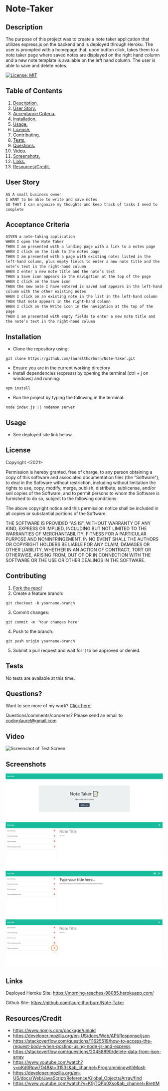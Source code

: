 # Note-Taker

<a name="descsection"></a>
## Description
The purpose of this project was to create a note taker application that utilizes express.js on the backend and is deployed through Heroku.  The user is prompted with a homepage that, upon button click, takes them to a note taker page where saved notes are displayed on the right hand column and a new note template is available on the left hand column. The user is able to save and delete notes.

[![License: MIT](https://img.shields.io/badge/License-MIT-yellow.svg)](https://opensource.org/licenses/MIT)


## Table of Contents
1. [ Description. ](#descsection)
2. [ User Story. ](#usersection)
3. [ Acceptance Criteria. ](#acceptancesection)
4. [ Installation. ](#installsection)
5. [ Usage. ](#usagesection)
6. [ License. ](#licensesection)
7. [ Contributing. ](#contribsection)
8. [ Tests. ](#testsection)
9. [ Questions. ](#questionssection)
10. [ Video. ](#videosection)
11. [ Screenshots. ](#picsection)
12. [ Links. ](#linksection)
13. [ Resources/Credit. ](#creditsection)

<a name="usersection"></a>
## User Story
```
AS A small business owner
I WANT to be able to write and save notes
SO THAT I can organize my thoughts and keep track of tasks I need to complete
```

<a name="acceptancesection"></a>
## Acceptance Criteria
```
GIVEN a note-taking application
WHEN I open the Note Taker
THEN I am presented with a landing page with a link to a notes page
WHEN I click on the link to the notes page
THEN I am presented with a page with existing notes listed in the left-hand column, plus empty fields to enter a new note title and the note’s text in the right-hand column
WHEN I enter a new note title and the note’s text
THEN a Save icon appears in the navigation at the top of the page
WHEN I click on the Save icon
THEN the new note I have entered is saved and appears in the left-hand column with the other existing notes
WHEN I click on an existing note in the list in the left-hand column
THEN that note appears in the right-hand column
WHEN I click on the Write icon in the navigation at the top of the page
THEN I am presented with empty fields to enter a new note title and the note’s text in the right-hand column

```

<a name="installsection"></a>
## Installation
* Clone the repository using:
```
git clone https://github.com/laurelthorburn/Note-Taker.git
```
* Ensure you are in the current working directory
* Install dependencies (express) by opening the terminal (ctrl + j on windows) and running:
```
npm install
```
* Run the project by typing the following in the terminal:
```
node index.js || nodemon server
```


<a name="usagesection"></a>
## Usage
*  See deployed site link below.

<a name="licensesection"></a>
## License
Copyright <2021>

Permission is hereby granted, free of charge, to any person obtaining a copy of this software and associated documentation files (the "Software"), to deal in the Software without restriction, including without limitation the rights to use, copy, modify, merge, publish, distribute, sublicense, and/or sell copies of the Software, and to permit persons to whom the Software is furnished to do so, subject to the following conditions:

The above copyright notice and this permission notice shall be included in all copies or substantial portions of the Software.

THE SOFTWARE IS PROVIDED "AS IS", WITHOUT WARRANTY OF ANY KIND, EXPRESS OR IMPLIED, INCLUDING BUT NOT LIMITED TO THE WARRANTIES OF MERCHANTABILITY, FITNESS FOR A PARTICULAR PURPOSE AND NONINFRINGEMENT. IN NO EVENT SHALL THE AUTHORS OR COPYRIGHT HOLDERS BE LIABLE FOR ANY CLAIM, DAMAGES OR OTHER LIABILITY, WHETHER IN AN ACTION OF CONTRACT, TORT OR OTHERWISE, ARISING FROM, OUT OF OR IN CONNECTION WITH THE SOFTWARE OR THE USE OR OTHER DEALINGS IN THE SOFTWARE.

  <a name="contribsection"></a>
## Contributing
  
1. [Fork the repo!](https://docs.github.com/en/get-started/quickstart/fork-a-repo)
2. Create a feature branch:
```
git checkout -b yourname-branch
```
3. Commit changes:
```
git commit -m 'Your changes here'
```
4. Push to the branch:
```
git push origin yourname-branch
```
5. Submit a pull request and wait for it to be approved or denied.

  <a name="testsection"></a>
## Tests
  No tests are available at this time.

  <a name="questionssection"></a>
## Questions?
  Want to see more of my work? [Click here!](https://github.com/laurelthorburn)

  Questions/comments/concerns? Please send an email to codinglaurel@gmail.com
  
  <a name="videosection"></a>
## Video
   ![Screenshot of Test Screen](./public/assets/media/videosample.gif)

  <a name="picsection"></a>
  ## Screenshots
  ![Screenshot of Home Page](./public/assets/media/screenshot1.png)
  ![Screenshot of Blank Note](./public/assets/media/screenshot2.png)
  ![Screenshot of Written Note Sample](./public/assets/media/screenshot3.png)
  ![Screenshot of Written Note Sample](./public/assets/media/screenshot4.png)

  <a name="linksection"></a>
  ## Links

  Deployed Heroku Site: https://morning-reaches-98085.herokuapp.com/
  
  Github Site: https://github.com/laurelthorburn/Note-Taker

  <a name="creditsection"></a>
## Resources/Credit
* https://www.npmjs.com/package/uniqid
* https://developer.mozilla.org/en-US/docs/Web/API/Response/json
* https://stackoverflow.com/questions/11625519/how-to-access-the-request-body-when-posting-using-node-js-and-express
* https://stackoverflow.com/questions/20458890/delete-data-from-json-array
* https://www.youtube.com/watch?v=pKd0Rpw7O48&t=3153s&ab_channel=ProgrammingwithMosh
* https://developer.mozilla.org/en-US/docs/Web/JavaScript/Reference/Global_Objects/Array/find
* https://www.youtube.com/watch?v=K9jTQPb0Xso&ab_channel=BrettM




